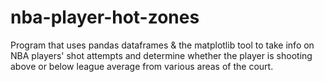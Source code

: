 # nba-player-hot-zones

Program that uses pandas dataframes & the matplotlib tool to take info on NBA players' shot attempts and determine whether the player is shooting above or below league average from various areas of the court.
